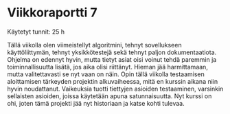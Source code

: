 # Viikkoraportti 7

Käytetyt tunnit: 25 h

Tällä viikolla olen viimeistellyt algoritmini, tehnyt sovellukseen käyttöliittymän, tehnyt yksikkötestejä sekä tehnyt paljon
dokumentaatiota. Ohjelma on edennyt hyvin, mutta tietyt asiat oisi voinut tehdä paremmin ja toiminnallisuutta lisätä, jos aika 
olisi riittänyt. Hieman jää harmittamaan, mutta valitettavasti se nyt vaan on näin. Opin tällä viikolla testaamisen aloittamisen 
tärkeyden projektin alkuvaiheessa, mitä en kurssin aikana niin hyvin noudattanut. Vaikeuksia tuotti tiettyjen asioiden testaaminen, 
varsinkin sellaisten asioiden, joissa käytetään apuna satunnaisuutta. Nyt kurssi on ohi, joten tämä projekti jää nyt historiaan ja 
katse kohti tulevaa.
